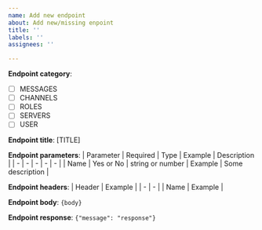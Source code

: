 ```yaml
---
name: Add new endpoint
about: Add new/missing enpoint
title: ''
labels: ''
assignees: ''

---
```


**Endpoint category**:
- [ ] MESSAGES
- [ ] CHANNELS
- [ ] ROLES
- [ ] SERVERS
- [ ] USER

**Endpoint title**: [TITLE]

**Endpoint parameters**:
| Parameter | Required | Type | Example | Description |
| - | - | - | - | - |
| Name | Yes or No | string or number | Example | Some description |

**Endpoint headers**:
| Header | Example |
| - | - |
| Name | Example |

**Endpoint body**:
```{body}```

**Endpoint response**:
```{"message": "response"}```
